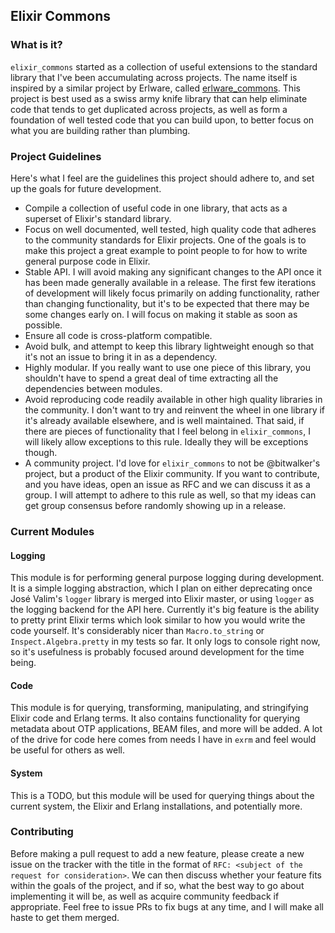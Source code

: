 ## Elixir Commons

### What is it?

`elixir_commons` started as a collection of useful extensions to the standard library that I've been accumulating across projects. The name itself is inspired by a similar project by Erlware, called [erlware_commons](https://github.com/erlware/erlware_commons). This project is best used as a swiss army knife library that can help eliminate code that tends to get duplicated across projects, as well as form a foundation of well tested code that you can build upon, to better focus on what you are building rather than plumbing.

### Project Guidelines

Here's what I feel are the guidelines this project should adhere to, and set up the goals for future development.

- Compile a collection of useful code in one library, that acts as a superset of Elixir's standard library.
- Focus on well documented, well tested, high quality code that adheres to the community standards for Elixir projects. One of the goals is to make this project a great example to point people to for how to write general purpose code in Elixir.
- Stable API. I will avoid making any significant changes to the API once it has been made generally available in a release. The first few iterations of development will likely focus primarily on adding functionality, rather than changing functionality, but it's to be expected that there may be some changes early on. I will focus on making it stable as soon as possible.
- Ensure all code is cross-platform compatible.
- Avoid bulk, and attempt to keep this library lightweight enough so that it's not an issue to bring it in as a dependency.
- Highly modular. If you really want to use one piece of this library, you shouldn't have to spend a great deal of time extracting all the dependencies between modules.
- Avoid reproducing code readily available in other high quality libraries in the community. I don't want to try and reinvent the wheel in one library if it's already available elsewhere, and is well maintained. That said, if there are pieces of functionality that I feel belong in `elixir_commons`, I will likely allow exceptions to this rule. Ideally they will be exceptions though.
- A community project. I'd love for `elixir_commons` to not be @bitwalker's project, but a product of the Elixir community. If you want to contribute, and you have ideas, open an issue as RFC and we can discuss it as a group. I will attempt to adhere to this rule as well, so that my ideas can get group consensus before randomly showing up in a release.

### Current Modules

#### Logging

This module is for performing general purpose logging during development. It is a simple logging abstraction, which I plan on either deprecating once José Valim's `logger` library is merged into Elixir master, or using `logger` as the logging backend for the API here. Currently it's big feature is the ability to pretty print Elixir terms which look similar to how you would write the code yourself. It's considerably nicer than `Macro.to_string` or `Inspect.Algebra.pretty` in my tests so far. It only logs to console right now, so it's usefulness is probably focused around development for the time being.

#### Code

This module is for querying, transforming, manipulating, and stringifying Elixir code and Erlang terms. It also contains functionality for querying metadata about OTP applications, BEAM files, and more will be added. A lot of the drive for code here comes from needs I have in `exrm` and feel would be useful for others as well.

#### System

This is a TODO, but this module will be used for querying things about the current system, the Elixir and Erlang installations, and potentially more.

### Contributing

Before making a pull request to add a new feature, please create a new issue on the tracker with the title in the format of `RFC: <subject of the request for consideration>`. We can then discuss whether your feature fits within the goals of the project, and if so, what the best way to go about implementing it will be, as well as acquire community feedback if appropriate. Feel free to issue PRs to fix bugs at any time, and I will make all haste to get them merged.
